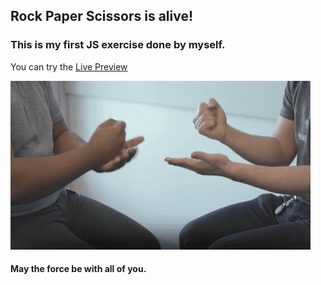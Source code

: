 
## Rock Paper Scissors is alive!

### This is my first JS exercise done by myself.

You can try the [Live Preview](https://quizzical-neumann-de3651.netlify.app/)

![Rock Paper Scissors Match](/img/rock-paper-scissors.gif)



#### May the force be with all of you.
